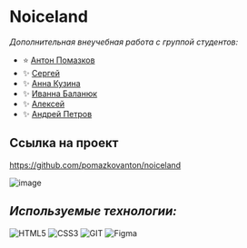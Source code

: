 # Noiceland 

_Дополнительная внеучебная работа с группой студентов:_

- ⭐️ [Антон Помазков](https://github.com/pomazkovanton)
- ✨ [Сергей](https://github.com/P1xelST)
- ✨ [Анна Кузина](https://github.com/KuzinaAnna)
- ✨ [Иванна Баланюк](https://github.com/IvannaBalanyuk)
- ✨ [Алексей](https://github.com/arctikbear)
- ✨ [Андрей Петров](https://github.com/petrov-andrey-dev)

## Ссылка на проект 
https://github.com/pomazkovanton/noiceland

![image](https://noicelandproject.netlify.app/img/header_img.png)

## _Используемые технологии:_
![HTML5](https://img.shields.io/badge/-HTML5-011?&logo=HTML5)
![CSS3](https://img.shields.io/badge/-CSS3-011?&logo=CSS3)
![GIT](https://img.shields.io/badge/-GIT-011?&logo=GIT)
![Figma](https://img.shields.io/badge/-Figma-011?&logo=Figma)
